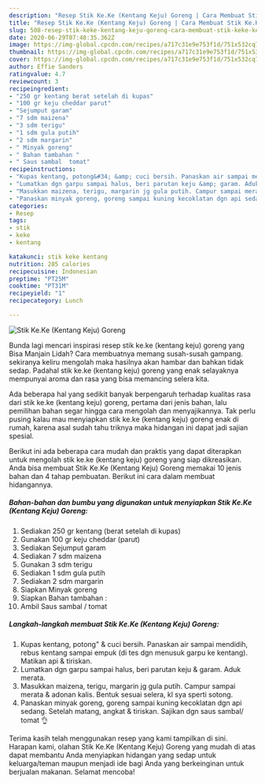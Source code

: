 ```yaml
---
description: "Resep Stik Ke.Ke (Kentang Keju) Goreng | Cara Membuat Stik Ke.Ke (Kentang Keju) Goreng Yang Lezat Sekali"
title: "Resep Stik Ke.Ke (Kentang Keju) Goreng | Cara Membuat Stik Ke.Ke (Kentang Keju) Goreng Yang Lezat Sekali"
slug: 508-resep-stik-keke-kentang-keju-goreng-cara-membuat-stik-keke-kentang-keju-goreng-yang-lezat-sekali
date: 2020-06-29T07:48:35.362Z
image: https://img-global.cpcdn.com/recipes/a717c31e9e753f1d/751x532cq70/stik-keke-kentang-keju-goreng-foto-resep-utama.jpg
thumbnail: https://img-global.cpcdn.com/recipes/a717c31e9e753f1d/751x532cq70/stik-keke-kentang-keju-goreng-foto-resep-utama.jpg
cover: https://img-global.cpcdn.com/recipes/a717c31e9e753f1d/751x532cq70/stik-keke-kentang-keju-goreng-foto-resep-utama.jpg
author: Effie Sanders
ratingvalue: 4.7
reviewcount: 3
recipeingredient:
- "250 gr kentang berat setelah di kupas"
- "100 gr keju cheddar parut"
- "Sejumput garam"
- "7 sdm maizena"
- "3 sdm terigu"
- "1 sdm gula putih"
- "2 sdm margarin"
- " Minyak goreng"
- " Bahan tambahan "
- " Saus sambal  tomat"
recipeinstructions:
- "Kupas kentang, potong&#34; &amp; cuci bersih. Panaskan air sampai mendidih, rebus kentang sampai empuk (di tes dgn menusuk garpu ke kentang). Matikan api &amp; tiriskan."
- "Lumatkan dgn garpu sampai halus, beri parutan keju &amp; garam. Aduk merata."
- "Masukkan maizena, terigu, margarin jg gula putih. Campur sampai merata &amp; adonan kalis. Bentuk sesuai selera, kl sya sperti sotong."
- "Panaskan minyak goreng, goreng sampai kuning kecoklatan dgn api sedang. Setelah matang, angkat &amp; tiriskan. Sajikan dgn saus sambal/ tomat 👌"
categories:
- Resep
tags:
- stik
- keke
- kentang

katakunci: stik keke kentang 
nutrition: 285 calories
recipecuisine: Indonesian
preptime: "PT25M"
cooktime: "PT31M"
recipeyield: "1"
recipecategory: Lunch

---
```



![Stik Ke.Ke (Kentang Keju) Goreng](https://img-global.cpcdn.com/recipes/a717c31e9e753f1d/751x532cq70/stik-keke-kentang-keju-goreng-foto-resep-utama.jpg)

Bunda lagi mencari inspirasi resep stik ke.ke (kentang keju) goreng yang Bisa Manjain Lidah? Cara membuatnya memang susah-susah gampang. sekiranya keliru mengolah maka hasilnya akan hambar dan bahkan tidak sedap. Padahal stik ke.ke (kentang keju) goreng yang enak selayaknya mempunyai aroma dan rasa yang bisa memancing selera kita.



Ada beberapa hal yang sedikit banyak berpengaruh terhadap kualitas rasa dari stik ke.ke (kentang keju) goreng, pertama dari jenis bahan, lalu pemilihan bahan segar hingga cara mengolah dan menyajikannya. Tak perlu pusing kalau mau menyiapkan stik ke.ke (kentang keju) goreng enak di rumah, karena asal sudah tahu triknya maka hidangan ini dapat jadi sajian spesial.


Berikut ini ada beberapa cara mudah dan praktis yang dapat diterapkan untuk mengolah stik ke.ke (kentang keju) goreng yang siap dikreasikan. Anda bisa membuat Stik Ke.Ke (Kentang Keju) Goreng memakai 10 jenis bahan dan 4 tahap pembuatan. Berikut ini cara dalam membuat hidangannya.

<!--inarticleads1-->

##### Bahan-bahan dan bumbu yang digunakan untuk menyiapkan Stik Ke.Ke (Kentang Keju) Goreng:

1. Sediakan 250 gr kentang (berat setelah di kupas)
1. Gunakan 100 gr keju cheddar (parut)
1. Sediakan Sejumput garam
1. Sediakan 7 sdm maizena
1. Gunakan 3 sdm terigu
1. Sediakan 1 sdm gula putih
1. Sediakan 2 sdm margarin
1. Siapkan  Minyak goreng
1. Siapkan  Bahan tambahan :
1. Ambil  Saus sambal / tomat




<!--inarticleads2-->

##### Langkah-langkah membuat Stik Ke.Ke (Kentang Keju) Goreng:

1. Kupas kentang, potong&#34; &amp; cuci bersih. Panaskan air sampai mendidih, rebus kentang sampai empuk (di tes dgn menusuk garpu ke kentang). Matikan api &amp; tiriskan.
1. Lumatkan dgn garpu sampai halus, beri parutan keju &amp; garam. Aduk merata.
1. Masukkan maizena, terigu, margarin jg gula putih. Campur sampai merata &amp; adonan kalis. Bentuk sesuai selera, kl sya sperti sotong.
1. Panaskan minyak goreng, goreng sampai kuning kecoklatan dgn api sedang. Setelah matang, angkat &amp; tiriskan. Sajikan dgn saus sambal/ tomat 👌




Terima kasih telah menggunakan resep yang kami tampilkan di sini. Harapan kami, olahan Stik Ke.Ke (Kentang Keju) Goreng yang mudah di atas dapat membantu Anda menyiapkan hidangan yang sedap untuk keluarga/teman maupun menjadi ide bagi Anda yang berkeinginan untuk berjualan makanan. Selamat mencoba!
